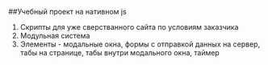 ##Учебный проект на нативном js

1. Скрипты для уже сверстванного сайта по условиям заказчика
2. Модульная система
3. Элементы - модальные окна, формы с отправкой данных на сервер, табы на странице, табы внутри модального окна, таймер
